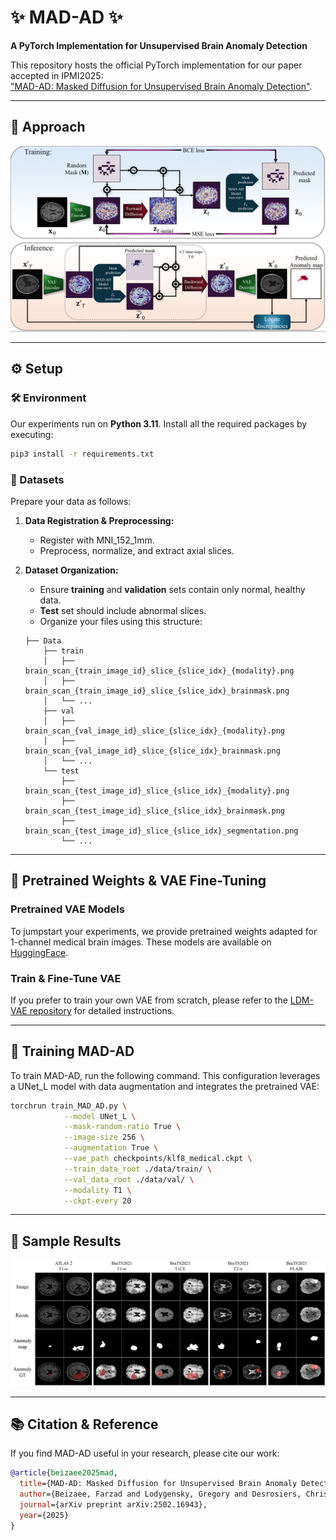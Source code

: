 
# ✨ MAD-AD ✨
**A PyTorch Implementation for Unsupervised Brain Anomaly Detection**

This repository hosts the official PyTorch implementation for our paper accepted in IPMI2025:  
["MAD-AD: Masked Diffusion for Unsupervised Brain Anomaly Detection"](https://arxiv.org/abs/2502.16943).

---

## 🎨 Approach

![MAD-AD Method](./assets/method.png)

---

## ⚙️ Setup

### 🛠️ Environment

Our experiments run on **Python 3.11**. Install all the required packages by executing:

```bash
pip3 install -r requirements.txt
```

### 📁 Datasets

Prepare your data as follows:

1. **Data Registration & Preprocessing:**  
   - Register with MNI_152_1mm.
   - Preprocess, normalize, and extract axial slices.

2. **Dataset Organization:**  
   - Ensure **training** and **validation** sets contain only normal, healthy data.
   - **Test** set should include abnormal slices.
   - Organize your files using this structure:

   ```
   ├── Data
       ├── train
       │   ├── brain_scan_{train_image_id}_slice_{slice_idx}_{modality}.png
       │   ├── brain_scan_{train_image_id}_slice_{slice_idx}_brainmask.png
       │   └── ...
       ├── val
       │   ├── brain_scan_{val_image_id}_slice_{slice_idx}_{modality}.png
       │   ├── brain_scan_{val_image_id}_slice_{slice_idx}_brainmask.png
       │   └── ...
       └── test
           ├── brain_scan_{test_image_id}_slice_{slice_idx}_{modality}.png
           ├── brain_scan_{test_image_id}_slice_{slice_idx}_brainmask.png
           ├── brain_scan_{test_image_id}_slice_{slice_idx}_segmentation.png
           └── ...
   ```

---

## 🔧 Pretrained Weights & VAE Fine-Tuning

### Pretrained VAE Models

To jumpstart your experiments, we provide pretrained weights adapted for 1-channel medical brain images. These models are available on [HuggingFace](https://huggingface.co/farzadbz/Medical-VAE).

### Train & Fine-Tune VAE

If you prefer to train your own VAE from scratch, please refer to the [LDM-VAE repository](https://github.com/CompVis/latent-diffusion?tab=readme-ov-file#training-autoencoder-models) for detailed instructions.

---

## 🚄 Training MAD-AD

To train MAD-AD, run the following command. This configuration leverages a UNet_L model with data augmentation and integrates the pretrained VAE:

```bash
torchrun train_MAD_AD.py \
            --model UNet_L \
            --mask-random-ratio True \
            --image-size 256 \
            --augmentation True \
            --vae_path checkpoints/klf8_medical.ckpt \
            --train_data_root ./data/train/ \
            --val_data_root ./data/val/ \
            --modality T1 \
            --ckpt-every 20 
```

---

## 📸 Sample Results


![Sample Results](./assets/results.png)

---

## 📚 Citation & Reference

If you find MAD-AD useful in your research, please cite our work:

```bibtex
@article{beizaee2025mad,
  title={MAD-AD: Masked Diffusion for Unsupervised Brain Anomaly Detection},
  author={Beizaee, Farzad and Lodygensky, Gregory and Desrosiers, Christian and Dolz, Jose},
  journal={arXiv preprint arXiv:2502.16943},
  year={2025}
}
```

